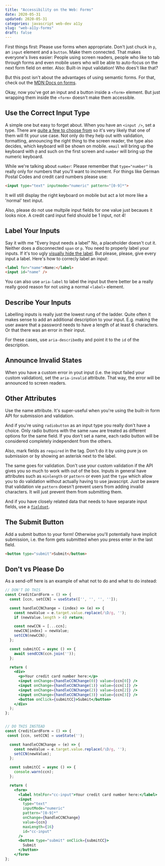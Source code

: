 ```yaml
---
title: "Accessibility on the Web: Forms"
date: 2020-05-31
updated: 2020-05-31
categories: javascript web-dev a11y
slug: "web-a11y-forms"
draft: false
---
```



First things first: Please use forms when appropriate. Don't just chuck in `p`, an `input` element and a `button`. Make them connected. That makes everyone's lives easier: People using screen readers, people who like to tab through forms and even mobile users who will be able to auto-focus on the next form field on enter. Also: Built-in input validation! Who does't like that?

But this post isn't about the advantages of using semantic forms. For that, check out the [MDN Docs on forms](https://developer.mozilla.org/en-US/docs/Learn/Forms).

Okay, now you've got an input and a button inside a `<form>` element. But just wrapping them inside the `<form>` doesn't make them accessible.


## Use the Correct Input Type

A simple one but easy to forget about. When you have an `<input />`, set a type. There are [quite a few to choose from](https://developer.mozilla.org/en-US/docs/Web/HTML/Element/Input) so it's very likely that one of them will fit your use case. Not only do they help out with validation, formatting, announcing the right thing to the screen reader, the type also decides, which keyboard will be shown on mobile. `email` will bring up the keyboard with `@` and such on the first screen and `number` will bring up the numeric keyboard.

While we're talking about `number`: Please remember that `type="number"` is really only for numbers that you'll want to increment. For things like German Postal Codes and credit card numbers please use:

```html
<input type="text" inputmode="numeric" pattern="[0-9]*">
```
It will still display the right keyboard on mobile but act a lot more like a 'normal' text input.

Also, please do not use multpile input fields for one value just becaues it looks nice. A credit card input field should be 1 input, not 4!


## Label Your Inputs

Say it with me "Every Input needs a label" No, a placeholder doesn't cut it. Neither does a disconnected `span` or `p`. You need to properly label your inputs. If it's too ugly [visually hide the label](https://github.com/SophieAu/util/blob/master/css/visually-hdden.css). But please, please, give every input a label. Here's how to correcly label an input:

```html
<label for="name">Name:</label>
<input id="name" />
```

You can also use `aria-label` to label the input but there better be a really really good reason for not using a normal `<label>` element.


## Describe Your Inputs

Labelling inputs is really just the lowest rung of the ladder. Quite often it makes sense to add an additional description to your input. E.g. making the user aware that a password needs to have a length of at least 6 characters. Or that there was an error in their input.

For these cases, use `aria-describedby` and point it to the `id` of the description.


## Announce Invalid States

When you have a custom error in yout input (i.e. the input failed your custom validation), set the `aria-invalid` attribute. That way, the error will be announced to screen readers.


## Other Attributes

Use the name attribute. It's super-useful when you're using the built-in form API for submission and validation.

And if you're using `radiobutton` as an input type you really don't have a choice. Only radio buttons with the same `name` are treated as different options for the same field. If you don't set a name, each radio button will be considered completely independent from the others.

Also, mark fields as `required` in the tag. Don't do it by using pure js on submission or by showing an asterisk next to the label.

The same goes for validation. Don't use your custom validation if the API gives you so much to work with out of the box. Inputs in general have attributes such as `minlength` or `pattern` or even just the `type` which allow you to do validation without actually having to use javascript. Just be aware that validation vie `pattern` doesn't prevent users from adding invalid characters. It will just prevent them from submitting them.

And if you have closely related data that needs to have separate input fields, use a [`fieldset`](https://developer.mozilla.org/en-US/docs/Web/HTML/Element/fieldset).


## The Submit Button

Add a submit button to your form! Otherwise you'll potentially have implicit submission, i.e. the form gets submitted when you press enter in the last field.

```html
<button type="submit">Submit</button>
```


## Don't vs Please Do

As a send-off here is an example of what not to do and what to do instead:

```jsx
// DON'T DO THIS
const CreditCardForm = () => {
  const [ccn, setCCN] = useState(['', '', '', '']);

  const handleCCNChange = (index) => (e) => {
    const newValue = e.target.value.replace(/\D/g, '');
    if (newValue.length > 4) return;

    const newCCN = [...ccn];
    newCCN[index] = newValue;
    setCCN(newCCN);
  };

  const submitCC = async () => {
    await sendCCN(ccn.join(''));
  };

  return (
    <div>
      <p>Your credit card number here:</p>
      <input onChange={handleCCNChange(0)} value={ccn[0]} />
      <input onChange={handleCCNChange(1)} value={ccn[1]} />
      <input onChange={handleCCNChange(2)} value={ccn[2]} />
      <input onChange={handleCCNChange(3)} value={ccn[3]} />
      <button onClick={submitCC}>Submit</button>
    </div>
  );
};


// DO THIS INSTEAD
const CreditCardForm = () => {
 const [ccn, setCCN] = useState('');

  const handleCCNChange = (e) => {
    const newValue = e.target.value.replace(/\D/g, '');
    setCCN(newValue);
  };

  const submitCC = async () => {
    console.warn(ccn);
  };

  return (
    <form>
      <label htmlFor="cc-input">Your credit card number here:</label>
      <input
        type="text"
        inputMode="numeric"
        pattern="[0-9]*"
        onChange={handleCCNChange}
        value={ccn}
        maxLength={16}
        id="cc-input"
      />
      <button type="submit" onClick={submitCC}>
        Submit
      </button>
    </form>
};
```
